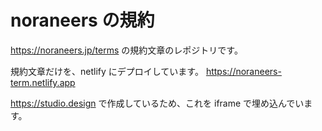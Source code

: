 # noraneers の規約

https://noraneers.jp/terms の規約文章のレポジトリです。

規約文章だけを、netlify にデプロイしています。
https://noraneers-term.netlify.app

https://studio.design で作成しているため、これを iframe で埋め込んでいます。
